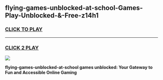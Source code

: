 
## flying-games-unblocked-at-school-Games-Play-Unblocked-&-Free-z14h1
<h3>
<a href="https://premium76.site?title=flying-games-unblocked-at-school&ref=24A">CLICK TO PLAY</a></h3>
<hr>

<h3>
<a href="https://premium76.site?title=flying-games-unblocked-at-school&ref=24A">CLICK 2 PLAY</a>
  
</h3>

<a href="https://premium76.site?title=flying-games-unblocked-at-school&ref=24A"><img src="https://clearcache.store/games.png"></a>


**flying-games-unblocked-at-school games unblocked: Your Gateway to Fun and Accessible Online Gaming**

